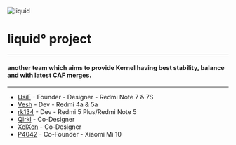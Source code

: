 ![liquid](https://github.com/liquidprjkt/.github/blob/main/banner/banner.jpeg)


# liquid° project

------------------------------------
#### another team which aims to provide Kernel having best stability, balance and with latest CAF merges.
------------------------------------

* [UsiF](https://github.com/UsiFX)    - Founder - Designer - Redmi Note 7 & 7S
* [Vesh](https://github.com/veshrao)  - Dev - Redmi 4a & 5a
* [rk134](https://github.com/rk134)   - Dev - Redmi 5 Plus/Redmi Note 5
* [Qirkl](https://github.com/qirkl)   - Co-Designer
* [XelXen](https://github.com/XelXen) - Co-Designer
* [P4042](https://github.com/adrian-8901) - Co-Founder - Xiaomi Mi 10
